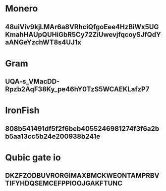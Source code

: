 # Monero
## 48uiViv9kjLMAr6a8VRhciQfgoEee4HzBiWx5UGKmahHAUpQUHiGbR5Cy72ZiUwevjfqcoySJfQdYaANGeYzchWT8s4UJ1x
# Gram
## UQA-s_VMacDD-Rpzb2AqF38Ky_pe46hY0TzS5WCAEKLafzP7
# IronFish
## 808b541491df5f2f6beb4055246981274f3f6a2bb5aa13cc5b24e200938b241e
# Qubic gate io
## DKZFZODBUVRORGIMAXBMCKWEONTAMPRBVTIFYHDQSEMCEFPPIOOJGAKFTUNC
